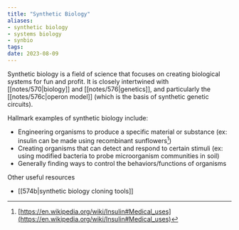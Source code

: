 ```yaml
---
title: "Synthetic Biology"
aliases:
- synthetic biology
- systems biology
- synbio
tags:
date: 2023-08-09
---
```

Synthetic biology is a field of science that focuses on creating biological systems for fun and profit. It is closely intertwined with [[notes/570|biology]] and [[notes/576|genetics]], and particularly the [[notes/576c|operon model]] (which is the basis of synthetic genetic circuits).

Hallmark examples of synthetic biology include:
- Engineering organisms to produce a specific material or substance (ex: insulin can be made using recombinant sunflowers[^insulin-production])
- Creating organisms that can detect and respond to certain stimuli (ex: using modified bacteria to probe microorganism communities in soil)
- Generally finding ways to control the behaviors/functions of organisms

Other useful resources
- [[574b|synthetic biology cloning tools]]

[^insulin-production]: [https://en.wikipedia.org/wiki/Insulin#Medical_uses](https://en.wikipedia.org/wiki/Insulin#Medical_uses)
[^gene-policy]: [https://www.genome.gov/about-genomics/policy-issues/Synthetic-Biology](https://www.genome.gov/about-genomics/policy-issues/Synthetic-Biology)